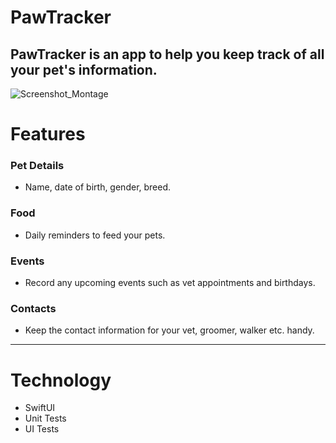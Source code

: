 # PawTracker

## PawTracker is an app to help you keep track of all your pet's information.

![Screenshot_Montage](https://github.com/simontopliss/PawTracker/assets/971542/7e625aef-e76b-4412-bc85-3bbef25c7f52)

# Features

### Pet Details
- Name, date of birth, gender, breed.

### Food
- Daily reminders to feed your pets.

### Events
- Record any upcoming events such as vet appointments and birthdays.

### Contacts
- Keep the contact information for your vet, groomer, walker etc. handy.

---

# Technology

- SwiftUI
- Unit Tests
- UI Tests
